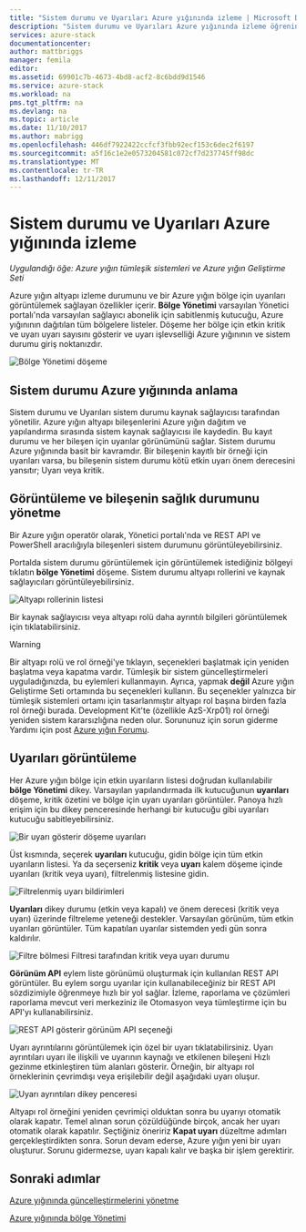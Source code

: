 ```yaml
---
title: "Sistem durumu ve Uyarıları Azure yığınında izleme | Microsoft Docs"
description: "Sistem durumu ve Uyarıları Azure yığınında izleme öğrenin."
services: azure-stack
documentationcenter: 
author: mattbriggs
manager: femila
editor: 
ms.assetid: 69901c7b-4673-4bd8-acf2-8c6bdd9d1546
ms.service: azure-stack
ms.workload: na
pms.tgt_pltfrm: na
ms.devlang: na
ms.topic: article
ms.date: 11/10/2017
ms.author: mabrigg
ms.openlocfilehash: 446df7922422ccfcf3fbb92ecf153c6dec2f6197
ms.sourcegitcommit: a5f16c1e2e0573204581c072cf7d237745ff98dc
ms.translationtype: MT
ms.contentlocale: tr-TR
ms.lasthandoff: 12/11/2017
---
```

# <a name="monitor-health-and-alerts-in-azure-stack"></a>Sistem durumu ve Uyarıları Azure yığınında izleme

*Uygulandığı öğe: Azure yığın tümleşik sistemleri ve Azure yığın Geliştirme Seti*

Azure yığın altyapı izleme durumunu ve bir Azure yığın bölge için uyarıları görüntülemek sağlayan özellikler içerir. **Bölge Yönetimi** varsayılan Yönetici portalı'nda varsayılan sağlayıcı abonelik için sabitlenmiş kutucuğu, Azure yığınının dağıtılan tüm bölgelere listeler. Döşeme her bölge için etkin kritik ve uyarı uyarı sayısını gösterir ve uyarı işlevselliği Azure yığınının ve sistem durumu giriş noktanızdır.

 ![Bölge Yönetimi döşeme](media/azure-stack-monitor-health/image1.png)

 ## <a name="understand-health-in-azure-stack"></a>Sistem durumu Azure yığınında anlama

 Sistem durumu ve Uyarıları sistem durumu kaynak sağlayıcısı tarafından yönetilir. Azure yığın altyapı bileşenlerini Azure yığın dağıtım ve yapılandırma sırasında sistem kaynak sağlayıcısı ile kaydedin. Bu kayıt durumu ve her bileşen için uyarılar görünümünü sağlar. Sistem durumu Azure yığınında basit bir kavramdır. Bir bileşenin kayıtlı bir örneği için uyarıları varsa, bu bileşenin sistem durumu kötü etkin uyarı önem derecesini yansıtır; Uyarı veya kritik.
 
 ## <a name="view-and-manage-component-health-state"></a>Görüntüleme ve bileşenin sağlık durumunu yönetme
 
 Bir Azure yığın operatör olarak, Yönetici portalı'nda ve REST API ve PowerShell aracılığıyla bileşenleri sistem durumunu görüntüleyebilirsiniz.
 
Portalda sistem durumu görüntülemek için görüntülemek istediğiniz bölgeyi tıklatın **bölge Yönetimi** döşeme. Sistem durumu altyapı rollerini ve kaynak sağlayıcıları görüntüleyebilirsiniz.

![Altyapı rollerinin listesi](media/azure-stack-monitor-health/image2.png)

Bir kaynak sağlayıcısı veya altyapı rolü daha ayrıntılı bilgileri görüntülemek için tıklatabilirsiniz.

> [!WARNING]
>Bir altyapı rolü ve rol örneği'ye tıklayın, seçenekleri başlatmak için yeniden başlatma veya kapatma vardır. Tümleşik bir sistem güncelleştirmeleri uyguladığınızda, bu eylemleri kullanmayın. Ayrıca, yapmak **değil** Azure yığın Geliştirme Seti ortamında bu seçenekleri kullanın. Bu seçenekler yalnızca bir tümleşik sistemleri ortamı için tasarlanmıştır altyapı rol başına birden fazla rol örneği burada. Development Kit'te (özellikle AzS-Xrp01) rol örneği yeniden sistem kararsızlığına neden olur. Sorununuz için sorun giderme Yardımı için post [Azure yığın Forumu](https://aka.ms/azurestackforum).
>
 
## <a name="view-alerts"></a>Uyarıları görüntüleme

Her Azure yığın bölge için etkin uyarıların listesi doğrudan kullanılabilir **bölge Yönetimi** dikey. Varsayılan yapılandırmada ilk kutucuğunun **uyarıları** döşeme, kritik özetini ve bölge için uyarı uyarıları görüntüler. Panoya hızlı erişim için bu dikey penceresinde herhangi bir kutucuğu gibi uyarıları kutucuğu sabitleyebilirsiniz.   

![Bir uyarı gösterir döşeme uyarıları](media/azure-stack-monitor-health/image3.png)

Üst kısmında, seçerek **uyarıları** kutucuğu, gidin bölge için tüm etkin uyarıların listesi. Ya da seçerseniz **kritik** veya **uyarı** kalem döşeme içinde uyarıları (kritik veya uyarı), filtrelenmiş listesine gidin. 

![Filtrelenmiş uyarı bildirimleri](media/azure-stack-monitor-health/image4.png)
  
**Uyarıları** dikey durumu (etkin veya kapalı) ve önem derecesi (kritik veya uyarı) üzerinde filtreleme yeteneği destekler. Varsayılan görünüm, tüm etkin uyarıları görüntüler. Tüm kapatılan uyarılar sistemden yedi gün sonra kaldırılır.

![Filtre bölmesi Filtresi tarafından kritik veya uyarı durumu](media/azure-stack-monitor-health/image5.png)

**Görünüm API** eylem liste görünümü oluşturmak için kullanılan REST API görüntüler. Bu eylem sorgu uyarılar için kullanabileceğiniz bir REST API sözdizimiyle öğrenmeye hızlı bir yol sağlar. İzleme, raporlama ve çözümleri raporlama mevcut veri merkeziniz ile Otomasyon veya tümleştirme için bu API'yı kullanabilirsiniz. 

![REST API gösterir görünüm API seçeneği](media/azure-stack-monitor-health/image6.png)

Uyarı ayrıntılarını görüntülemek için özel bir uyarı tıklatabilirsiniz. Uyarı ayrıntıları uyarı ile ilişkili ve uyarının kaynağı ve etkilenen bileşeni Hızlı gezinme etkinleştiren tüm alanları gösterir. Örneğin, bir altyapı rol örneklerinin çevrimdışı veya erişilebilir değil aşağıdaki uyarı oluşur.  

![Uyarı ayrıntıları dikey penceresi](media/azure-stack-monitor-health/image7.png)

Altyapı rol örneğini yeniden çevrimiçi olduktan sonra bu uyarıyı otomatik olarak kapatır. Temel alınan sorun çözüldüğünde birçok, ancak her uyarı otomatik olarak kapatılır. Seçtiğiniz öneririz **Kapat uyarı** düzeltme adımları gerçekleştirdikten sonra. Sorun devam ederse, Azure yığın yeni bir uyarı oluşturur. Sorunu gidermezse, uyarı kapalı kalır ve başka bir işlem gerektirir.

## <a name="next-steps"></a>Sonraki adımlar

[Azure yığınında güncelleştirmelerini yönetme](azure-stack-updates.md)

[Azure yığınında bölge Yönetimi](azure-stack-region-management.md)
